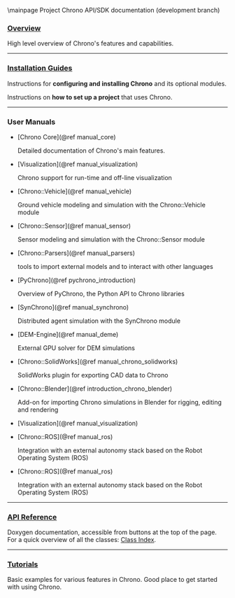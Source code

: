\mainpage Project Chrono API/SDK documentation (development branch)


<h3><a href="introduction_chrono.html">Overview</a></h3>

High level overview of Chrono's features and capabilities.

---

<h3><a href="install_guides.html">Installation Guides</a></h3>

Instructions for **configuring and installing Chrono** and its optional modules.

Instructions on **how to set up a project** that uses Chrono.

---

<h3>User Manuals</h3>

- [Chrono Core](@ref manual_core)

  Detailed documentation of Chrono's main features.

- [Visualization](@ref manual_visualization)  

  Chrono support for run-time and off-line visualization

- [Chrono::Vehicle](@ref manual_vehicle)

  Ground vehicle modeling and simulation with the Chrono::Vehicle module

- [Chrono::Sensor](@ref manual_sensor)

  Sensor modeling and simulation with the Chrono::Sensor module

- [Chrono::Parsers](@ref manual_parsers)
  
  tools to import external models and to interact with other languages

- [PyChrono](@ref pychrono_introduction)

  Overview of PyChrono, the Python API to Chrono libraries

- [SynChrono](@ref manual_synchrono)

  Distributed agent simulation with the SynChrono module

- [DEM-Engine](@ref manual_deme)

  External GPU solver for DEM simulations

- [Chrono::SolidWorks](@ref manual_chrono_solidworks)

  SolidWorks plugin for exporting CAD data to Chrono

- [Chrono::Blender](@ref introduction_chrono_blender)

  Add-on for importing Chrono simulations in Blender for rigging, editing and rendering

- [Visualization](@ref manual_visualization)


- [Chrono::ROS](@ref manual_ros)

  Integration with an external autonomy stack based on the Robot Operating System (ROS)

- [Chrono::ROS](@ref manual_ros)

  Integration with an external autonomy stack based on the Robot Operating System (ROS)

---

<h3><a href="classes.html">API Reference</a></h3>

Doxygen documentation, accessible from buttons at the top of the page. For a quick overview of all the classes: [Class Index](classes.html).

---

<h3><a href="tutorial_root.html">Tutorials</a></h3>

Basic examples for various features in Chrono. Good place to get started with using Chrono.

